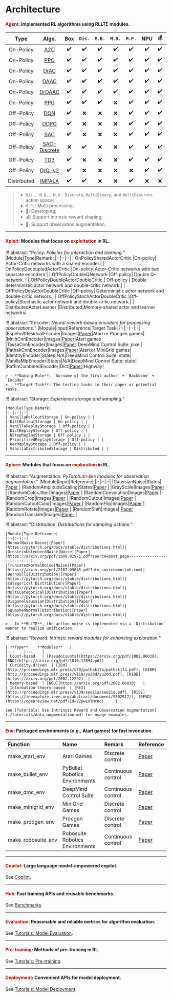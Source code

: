 <!-- ---
hide:
  - toc
--- -->

# Architecture

#### <font color="#B80000"><b>Agent</b></font>: Implemented RL algorithms using **RLLTE** modules.

|     Type    |  Algo. | Box | `Dis.` | `M.B.` | `M.D.` | `M.P.` | NPU |💰|🔭|
|:-----------:|:------:|:---:|:----:|:----:|:----:|:------:|:---:|:------:|:---:|
| On-Policy   | [A2C](https://arxiv.org/abs/1602.01783)    | ✔️   | ✔️    | ✔️    | ✔️    | ✔️    | ✔️   |✔️    |❌    |
| On-Policy   | [PPO](https://arxiv.org/pdf/1707.06347)    | ✔️   | ✔️    | ✔️    | ✔️    | ✔️    | ✔️   |✔️    |❌    |
| On-Policy   | [DrAC](https://proceedings.neurips.cc/paper/2021/file/2b38c2df6a49b97f706ec9148ce48d86-Paper.pdf)| ✔️   | ✔️    | ✔️    | ✔️    | ✔️    | ✔️   |✔️    | ✔️   |
| On-Policy   | [DAAC](http://proceedings.mlr.press/v139/raileanu21a/raileanu21a.pdf)| ✔️   | ✔️    | ✔️    | ✔️    | ✔️    | ✔️   |✔️    | ❌   |
| On-Policy   | [DrDAAC](https://proceedings.neurips.cc/paper/2021/file/2b38c2df6a49b97f706ec9148ce48d86-Paper.pdf)| ✔️   | ✔️    | ✔️    | ✔️    | ✔️    | ✔️   |✔️    | ✔️   |
| On-Policy   | [PPG](http://proceedings.mlr.press/v139/cobbe21a/cobbe21a.pdf)| ✔️   | ✔️    | ✔️    |  ❌   | ✔️    | ✔️   |✔️    | ❌   |
| Off-Policy  | [DQN](https://training.incf.org/sites/default/files/2023-05/Human-level%20control%20through%20deep%20reinforcement%20learning.pdf) | ✔️   | ❌    | ❌    | ❌    | ✔️    | ✔️   |✔️    | ❌   |
| Off-Policy  | [DDPG](https://arxiv.org/pdf/1509.02971.pdf?source=post_page---------------------------)| ✔️   | ❌    | ❌    | ❌    | ✔️    | ✔️   |✔️    |❌    |
| Off-Policy  | [SAC](http://proceedings.mlr.press/v80/haarnoja18b/haarnoja18b.pdf)| ✔️   | ❌    | ❌    | ❌    | ✔️    | ✔️   |✔️    |❌    |
| Off-Policy  | [SAC-Discrete](https://arxiv.org/abs/1910.07207)|  ❌  | ✔️    | ❌    | ❌    | ✔️    | ✔️   |✔️    |❌    |
| Off-Policy  | [TD3](http://proceedings.mlr.press/v80/fujimoto18a/fujimoto18a.pdf)| ✔️   | ❌    | ❌    | ❌    | ✔️    | ✔️   |✔️    |❌    |
| Off-Policy  | [DrQ-v2](https://arxiv.org/pdf/2107.09645.pdf?utm_source=morioh.com)| ✔️   | ❌    | ❌    | ❌    | ❌    | ✔️   |✔️    |✔️    |
| Distributed | [IMPALA](http://proceedings.mlr.press/v80/espeholt18a/espeholt18a.pdf) | ✔️   | ✔️    | ❌    | ❌    | ✔️    | ❌   |❌    |❌    |

> - `Dis., M.B., M.D.`: `Discrete`, `MultiBinary`, and `MultiDiscrete` action space;
> - `M.P.`: Multi processing;
> - 🐌: Developing;
> - 💰: Support intrinsic reward shaping;
> - 🔭: Support observation augmentation. 

---

#### <font color="#B80000"><b>Xploit</b></font>: Modules that focus on <font color="#B80000"><b>exploitation</b></font> in RL.


!!! abstract "Policy: *Policies for interaction and learning.*"
    |Module|Type|Remark|
    |:-|:-|:-|
    | OnPolicySharedActorCritic |On-policy| Actor-Critic networks with a shared encoder.|
    | OnPolicyDecoupledActorCritic |On-policy|Actor-Critic networks with two separate encoders.|
    | OffPolicyDoubleQNetwork |Off-policy| Double Q-network. |
    | OffPolicyDoubleActorDoubleCritic | Off-policy | Double deterministic actor network and double-critic network.|
    | OffPolicyDetActorDoubleCritic |Off-policy| Deterministic actor network and double-critic network.|
    | OffPolicyStochActorDoubleCritic |Off-policy|Stochastic actor network and double-critic network.|
    | DistributedActorLearner |Distributed|Memory-shared actor and learner networks|

!!! abstract "Encoder: *Neural nework-based encoders for processing observations.*"
    |Module|Input|Reference|Target Task|
    |:-|:-|:-|:-|
    |EspeholtResidualEncoder|Images|[Paper](http://proceedings.mlr.press/v80/espeholt18a/espeholt18a.pdf)|Atari or Procgen games|
    |MnihCnnEncoder|Images|[Paper](https://arxiv.org/pdf/1312.5602.pdf?source=post_page---------------------------)|Atari games
    |TassaCnnEncoder|Images|[Paper](https://arxiv.org/pdf/1801.00690)|DeepMind Control Suite: pixel|
    |PathakCnnEncoder|Images|[Paper](http://proceedings.mlr.press/v70/pathak17a/pathak17a.pdf)|Atari or MiniGrid games|
    |IdentityEncoder|States|N/A|DeepMind Control Suite: state|
    |VanillaMlpEncoder|States|N/A|DeepMind Control Suite: state|
    |RaffinCombinedEncoder|Dict|[Paper](https://github.com/DLR-RM/stable-baselines3)|Highway|

    > - **Naming Rule**: `Surname of the first author` + `Backbone` + `Encoder`
    > - **Target Task**: The testing tasks in their paper or potential tasks.

!!! abstract "Storage: *Experience storage and sampling.*"

    |Module|Type|Remark|
    |:-|:-|:-|
    | VanillaRolloutStorage | On-policy | |
    | DictRolloutStorage | On-policy | |
    | VanillaReplayStorage | Off-policy | |
    | DictReplayStorage | Off-policy | |
    | NStepReplayStorage | Off-policy | |
    | PrioritizedReplayStorage | Off-policy | |
    | HerReplayStorage | Off-policy | |
    | VanillaDistributedStorage | Distributed | |

---

#### <font color="#B80000"><b>Xplore</b></font>: Modules that focus on <font color="#B80000"><b>exploration</b></font> in RL.
!!! abstract "Augmentation: *PyTorch.nn-like modules for observation augmentation.*"
    |Module|Input|Reference|
    |:-|:-|:-|
    |GaussianNoise|States| [Paper](https://proceedings.neurips.cc/paper/2020/file/e615c82aba461681ade82da2da38004a-Paper.pdf) |
    |RandomAmplitudeScaling|States|[Paper](https://proceedings.neurips.cc/paper/2020/file/e615c82aba461681ade82da2da38004a-Paper.pdf) |
    |GrayScale|Images|[Paper](https://proceedings.neurips.cc/paper/2020/file/e615c82aba461681ade82da2da38004a-Paper.pdf) |
    |RandomColorJitter|Images|[Paper](https://proceedings.neurips.cc/paper/2020/file/e615c82aba461681ade82da2da38004a-Paper.pdf) |
    |RandomConvolution|Images|[Paper](https://proceedings.neurips.cc/paper/2020/file/e615c82aba461681ade82da2da38004a-Paper.pdf) |
    |RandomCrop|Images|[Paper](https://proceedings.neurips.cc/paper/2020/file/e615c82aba461681ade82da2da38004a-Paper.pdf) |
    |RandomCutout|Images|[Paper](https://proceedings.neurips.cc/paper/2020/file/e615c82aba461681ade82da2da38004a-Paper.pdf) |
    |RandomCutoutColor|Images|[Paper](https://proceedings.neurips.cc/paper/2020/file/e615c82aba461681ade82da2da38004a-Paper.pdf) |
    |RandomFlip|Images|[Paper](https://proceedings.neurips.cc/paper/2020/file/e615c82aba461681ade82da2da38004a-Paper.pdf) |
    |RandomRotate|Images|[Paper](https://proceedings.neurips.cc/paper/2020/file/e615c82aba461681ade82da2da38004a-Paper.pdf) |
    |RandomShift|Images| [Paper](https://arxiv.org/pdf/2107.09645.pdf?utm_source=morioh.com)
    |RandomTranslate|Images|[Paper](https://proceedings.neurips.cc/paper/2020/file/e615c82aba461681ade82da2da38004a-Paper.pdf) |

!!! abstract "Distribution: *Distributions for sampling actions.*"

    |Module|Type|Reference|
    |:-|:-|:-|
    |NormalNoise|Noise|[Paper](https://pytorch.org/docs/stable/distributions.html)|
    |OrnsteinUhlenbeckNoise|Noise|[Paper](https://arxiv.org/pdf/1509.02971.pdf?source=post_page---------------------------)|
    |TruncatedNormalNoise|Noise|[Paper](https://arxiv.org/pdf/2107.09645.pdf?utm_source=morioh.com)|
    |Bernoulli|Distribution|[Paper](https://pytorch.org/docs/stable/distributions.html)|
    |Categorical|Distribution|[Paper](https://pytorch.org/docs/stable/distributions.html)|
    |MultiCategorical|Distribution|[Paper](https://pytorch.org/docs/stable/distributions.html)|
    |DiagonalGaussian|Distribution|[Paper](https://pytorch.org/docs/stable/distributions.html)|
    |SquashedNormal|Distribution|[Paper](https://pytorch.org/docs/stable/distributions.html)|

    > - In **RLLTE**, the action noise is implemented via a `Distribution` manner to realize unification.

!!! abstract "Reward: *Intrinsic reward modules for enhancing exploration.*"

    | **Type** 	| **Modules** 	|
    |---	|---	|
    | Count-based 	| [PseudoCounts](https://arxiv.org/pdf/2002.06038), [RND](https://arxiv.org/pdf/1810.12894.pdf) 	|
    | Curiosity-driven 	| [ICM](http://proceedings.mlr.press/v70/pathak17a/pathak17a.pdf), [GIRM](http://proceedings.mlr.press/v119/yu20d/yu20d.pdf), [RIDE](https://arxiv.org/pdf/2002.12292) 	|
    | Memory-based 	| [NGU](https://arxiv.org/pdf/2002.06038) 	|
    | Information theory-based 	| [RE3](http://proceedings.mlr.press/v139/seo21a/seo21a.pdf), [RISE](https://ieeexplore.ieee.org/abstract/document/9802917/), [REVD](https://openreview.net/pdf?id=V2pw1VYMrDo) 	|

    See [Tutorials: Use Intrinsic Reward and Observation Augmentation](./tutorials/data_augmentation.md) for usage examples.

---

#### <font color="#B80000"><b>Env</b></font>: Packaged environments (e.g., Atari games) for fast invocation.

|Function|Name|Remark|Reference|
|:-|:-|:-|:-|
|make_atari_env|Atari Games|Discrete control|[Paper](https://www.jair.org/index.php/jair/article/download/10819/25823)|
|make_bullet_env|PyBullet Robotics Environments|Continuous control|[Paper](https://docs.google.com/document/d/10sXEhzFRSnvFcl3XxNGhnD4N2SedqwdAvK3dsihxVUA)|
|make_dmc_env|DeepMind Control Suite|Continuous control|[Paper](https://arxiv.org/pdf/1801.00690)|
|make_minigrid_env|MiniGrid Games|Discrete control|[Paper](https://github.com/Farama-Foundation/Minigrid)|
|make_procgen_env|Procgen Games|Discrete control|[Paper](http://proceedings.mlr.press/v119/cobbe20a/cobbe20a.pdf)|
|make_robosuite_env|Robosuite Robotics Environments|Continuous control|[Paper](http://robosuite.ai/)|

---

#### <font color="#B80000"><b>Copilot</b></font>: Large language model-empowered copilot.
See [Copilot](../copilot/).

---

#### <font color="#B80000"><b>Hub</b></font>: Fast training APIs and reusable benchmarks.
See [Benchmarks](../benchmarks/).

---

#### <font color="#B80000"><b>Evaluation</b></font>: Reasonable and reliable metrics for algorithm evaluation.
See [Tutorials: Model Evaluation](../tutorials/).

---

#### <font color="#B80000"><b>Pre-training</b></font>: Methods of pre-training in RL.
See [Tutorials: Pre-training](../tutorials/).

---

#### <font color="#B80000"><b>Deployment</b></font>: Convenient APIs for model deployment.
See [Tutorials: Model Deployment](../tutorials/).